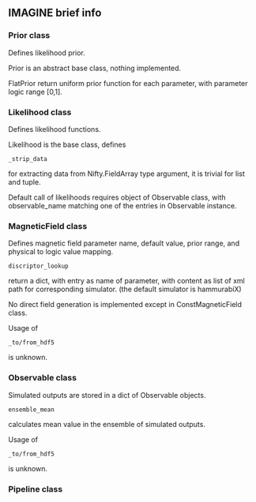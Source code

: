 ## IMAGINE brief info

### Prior class

Defines likelihood prior.

Prior is an abstract base class, nothing implemented.

FlatPrior return uniform prior function for each parameter, with parameter logic range [0,1].

### Likelihood class

Defines likelihood functions.

Likelihood is the base class, defines
```
_strip_data
```
for extracting data from Nifty.FieldArray type argument, it is trivial for list and tuple.

Default call of likelihoods requires object of Observable class, with observable_name
matching one of the entries in Observable instance.

### MagneticField class

Defines magnetic field parameter name, default value, prior range, and physical to logic value 
mapping.

```
discriptor_lookup
```
return a dict, with entry as name of parameter, with content as list of xml path for corresponding simulator.
(the default simulator is hammurabiX)

No direct field generation is implemented except in ConstMagneticField class.

Usage of 
```
_to/from_hdf5
```
is unknown.

### Observable class

Simulated outputs are stored in a dict of Observable objects.
```
ensemble_mean
```
calculates mean value in the ensemble of simulated outputs.

Usage of 
```
_to/from_hdf5
```
is unknown.


### Pipeline class
